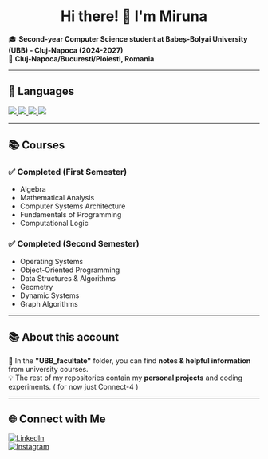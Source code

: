 <h1 align="center">Hi there! 👋 I'm Miruna</h1>

🎓 **Second-year Computer Science student at Babeș-Bolyai University (UBB) - Cluj-Napoca (2024-2027)**  
📍 **Cluj-Napoca/Bucuresti/Ploiesti, Romania**  

---

## 🚀 Languages
<p align="left">
  <a href="https://en.wikipedia.org/wiki/Assembly_language">
    <img src="https://img.shields.io/badge/Assembly-525252?style=for-the-badge&logo=assembly&logoColor=white"/>
  </a>
  <a href="https://en.wikipedia.org/wiki/C_(programming_language)">
    <img src="https://img.shields.io/badge/C-00599C?style=for-the-badge&logo=c&logoColor=white"/>
  </a>
  <a href="https://isocpp.org/">
    <img src="https://img.shields.io/badge/C++-00599C?style=for-the-badge&logo=c%2B%2B&logoColor=white"/>
  </a>
  <a href="https://www.python.org/">
    <img src="https://img.shields.io/badge/Python-3776AB?style=for-the-badge&logo=python&logoColor=white"/>
  </a>
</p>

---
## 📚 Courses  
### ✅ **Completed (First Semester)**
- Algebra  
- Mathematical Analysis  
- Computer Systems Architecture  
- Fundamentals of Programming  
- Computational Logic  


### ✅ **Completed (Second Semester)**
- Operating Systems  
- Object-Oriented Programming  
- Data Structures & Algorithms  
- Geometry  
- Dynamic Systems  
- Graph Algorithms
---

## 📚 About this account
📂 In the **"UBB_facultate"** folder, you can find **notes & helpful information** from university courses.  
💡 The rest of my repositories contain my **personal projects** and coding experiments. ( for now just Connect-4 )

---

## 🌐 Connect with Me
[![LinkedIn](https://img.shields.io/badge/LinkedIn-0077B5?style=for-the-badge&logo=linkedin&logoColor=white)](https://www.linkedin.com/in/miruna-andreea-ilie-4a130b294/)  
[![Instagram](https://img.shields.io/badge/Instagram-E4405F?style=for-the-badge&logo=instagram&logoColor=white)](https://www.instagram.com/iliemiruna13/)


